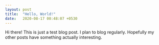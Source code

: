 ```yaml
---
layout: post
title:  "Hello, World!"
date:   2020-08-17 00:48:07 +0530
---
```

Hi there! This is just a test blog post. I plan to blog regularly. Hopefully my other posts have something actually interesting.